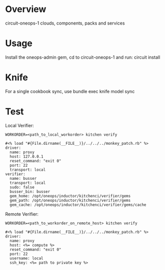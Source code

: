 Overview
========

circuit-oneops-1 clouds, components, packs and services


Usage
========

Install the oneops-admin gem, cd to circuit-oneops-1 and run: circuit install


Knife
=====

For a single cookbook sync, use bundle exec knife model sync <cookbook-name>


Test
=====

Local Verifier:

```
WORKORDER=<path_to_local_workorder> kitchen verify
```

```
#<% load "#{File.dirname(__FILE__)}/../../../monkey_patch.rb" %>
driver:
  name: proxy
  host: 127.0.0.1
  reset_command: "exit 0"
  port: 22
  transport: local
verifier:
  name: busser
  transport: local
  sudo: false
  busser_bin: busser
  gem_home: /opt/oneops/inductor/kitchenci/verifier/gems
  gem_path: /opt/oneops/inductor/kitchenci/verifier/gems
  gem_cache: /opt/oneops/inductor/kitchenci/verifier/gems/cache
```

Remote Verifier:

```
WORKORDER=<path_to_workorder_on_remote_host> kitchen verify
```

```
#<% load "#{File.dirname(__FILE__)}/../../../monkey_patch.rb" %>
driver:
  name: proxy
  host: <%= compute %>
  reset_command: "exit 0"
  port: 22
  username: local
  ssh_key: <%= path to private key %>
```